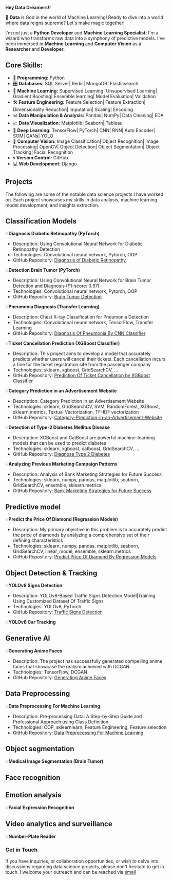 **Hey Data Dreamers!!**

🚀 **Data** is God in the world of Machine Learning! Ready to dive into a world where data reigns supreme? Let's make magic together!

I'm not just a **Python Developer** and **Machine Learning Specialist**; I'm a wizard who transforms raw data into a symphony of predictive models. I've been immersed in **Machine Learning** and **Computer Vision** as a **Researcher** and **Developer**.

## Core Skills:

- 🐍 **Programming:** Python
- 🎛️ **Databases:** SQL Server| Redis| MongoDB| Elasticsearch
- 🤖 **Machine Learning:** Supervised Learning| Unsupervised Learning| Gradient Boosting| Ensemble learning| Model Evaluation| Validation
- 🛠️ **Feature Engineering:** Feature Selection| Feature Extraction| Dimensionality Reduction| Imputation| Scaling| Encoding
- 📊 **Data Manipulation & Analysis:** Pandas| NumPy| Data Cleaning| EDA 
- 📈 **Data Visualization:** Matplotlib| Seaborn| Tableau 
- 🧠 **Deep Learning:** TensorFlow| PyTorch| CNN| RNN| Auto Encoder| SOM| GANs| YOLO 
- 📸 **Computer Vision:** Image Classification| Object Recognition| Image Processing| OpenCV| Object Detection| Object Segmentation| Object Tracking| Facial Recognition
- 🌀 **Version Control:** GitHub 
- 💻 **Web Development:** Django


## Projects

The following are some of the notable data science projects I have worked on. Each project showcases my skills in data analysis, machine learning model development, and insights extraction.

## Classification Models
💡**Diagnosis Diabetic Retinopathy (PyTorch)**

- Description: Using Convolutional Neural Network for Diabetic Retinopathy Detection
- Technologies: Convolutional neural network, Pytorch, OOP
- GitHub Repository: [Diagnosis of Diabetic Retinopathy](https://github.com/P-MLSpecialist/Diagnosis-Diabetic-Retinopathy-Model)
  
💡**Detection Brain Tumor (PyTorch)**
- Description: Using Convolutional Neural Network for Brain Tumor Detection and Diagnosis (F1-score: 0.97)
- Technologies: Convolutional neural network, Pytorch, OOP
- GitHub Repository: [Brain Tumor Detection](https://github.com/P-MLSpecialist/Brain-Tumor-Detection)

💡**Pneumonia Diagnosis (Transfer Learning)**
- Description: Chest X-ray Classification for Pneumonia Detection
- Technologies: Convolutional neural network, TensorFlow, Transfer Learning
- GitHub Repository: [Diagnosis Of Pneumonia By CNN Classifier](https://github.com/P-MLSpecialist/Diagnosis_Of_Pneumonia_By_CNN_Classifier)
   
💡**Ticket Cancellation Prediction (XGBoost Classifier)**
- Description: This project aims to develop a model that accurately predicts whether users will cancel their tickets. Each cancellation incurs a fine for the ticket registration site from the passenger company
- Technologies: sklearn, xgboost, GridSearchCV, ...
- GitHub Repository: [Prediction Of Ticket Cancellation by XGBoost Classifier](https://github.com/P-MLSpecialist/Prediction_Of_Ticket_Cancellation_Acc_98)

💡**Category Prediction in an Advertisement Website** 

- Description: Category Prediction in an Advertisement Website
- Technologies: sklearn, GridSearchCV, SVM, RandomForest, XGBoost, sklearn.metrics, Textual Vectorization, TF-IDF vectorization
- GitHub Repository: [Category-Prediction-in-an-Advertisement-Website](https://github.com/P-MLSpecialist/Category-Prediction-in-an-Advertisement-Website)

💡**Detection of Type-2 Diabetes Mellitus Disease**

- Description: XGBoost and CatBoost are powerful machine-learning models that can be used to predict diabetes
- Technologies: sklearn, xgboost, catboost, GridSearchCV, ...
- GitHub Repository: [Diagnose Type 2 Diabetes](https://github.com/P-MLSpecialist/Diagnose-Type-2-Diabetes)

💡**Analyzing Previous Marketing Campaign Patterns** 

- Description: Analysis of Bank Marketing Strategies for Future Success
- Technologies: sklearn, numpy, pandas, matplotlib, seaborn, GridSearchCV, ensemble, sklearn.metrics
- GitHub Repository: [Bank Marketing Strategies for Future Success](https://github.com/P-MLSpecialist/Bank_Marketing_Strategies_for_Future_Success)

## Predictive model
💡**Predict the Price Of Diamond (Regression Models)**

- Description: My primary objective in this problem is to accurately predict the price of diamonds by analyzing a comprehensive set of their defining characteristics
- Technologies: sklearn, numpy, pandas, matplotlib, seaborn, GridSearchCV, linear_model, ensemble, sklearn.metrics
- GitHub Repository: [Predict Price Of Diamond By Regression Models](https://github.com/P-MLSpecialist/Predict_Price_Of_Diamond)

## Object Detection & Tracking
💡**YOLOv8 Signs Detection**

- Description: YOLOv8-Based Traffic Signs Detection Model|Training Using Customized Dataset Of Traffic Signs
- Technologies: YOLOv8, PyTorch
- GitHub Repository: [Traffic Signs Detection](https://github.com/P-MLSpecialist/Traffic-Signs-Detection-By-YOLOv8)

💡**YOLOv8 Car Tracking** 

## Generative AI
💡**Generating Anime Faces**

- Description: The project has successfully generated compelling anime faces that showcase the realism achieved with DCGAN
- Technologies: TensorFlow, DCGAN
- GitHub Repository: [Generating Anime Faces]((https://github.com/P-MLSpecialist/Generating-Anime-Faces))

## Data Preprocessing 
💡**Data Preprocessing For Machine Learning**

- Description: Pre-processing Data: A Step-by-Step Guide and Professional Approach using Class Definition
- Technologies: OOP, sklearnlearn, Feature Engineering, Feature selection 
- GitHub Repository: [Data Preprocessing For Machine Learning](https://github.com/P-MLSpecialist/Data-Preprocessing-For-Machine-Learning)

## Object segmentation
💡**Medical Image Segmentation (Brain Tumor)**

## Face recognition  

## Emotion analysis
💡**Facial Expression Recognition**

## Video analytics and surveillance
💡**Number-Plate Reader**


### Get in Touch
If you have inquiries, or collaboration opportunities, or wish to delve into discussions regarding data science projects, please don't hesitate to get in touch. I welcome your outreach and can be reached via [email](P.K.MLSpecialist@gmail.com)

